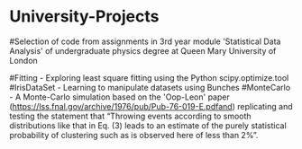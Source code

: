 # University-Projects
#Selection of code from assignments in 3rd year module 'Statistical Data Analysis' of undergraduate physics degree at Queen Mary University of London

#Fitting - Exploring least square fitting using the Python scipy.optimize.tool
#IrisDataSet - Learning to manipulate datasets using Bunches
#MonteCarlo - A Monte-Carlo simulation based on the 'Oop-Leon' paper (https://lss.fnal.gov/archive/1976/pub/Pub-76-019-E.pdfand) replicating and testing the statement that “Throwing events according to smooth distributions like that in Eq. (3) leads to an estimate of the purely statistical probability of clustering such as is observed here of less than 2%”.  
